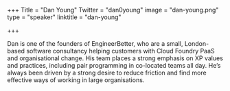 +++
Title = "Dan Young"
Twitter = "dan0young"
image = "dan-young.png"
type = "speaker"
linktitle = "dan-young"

+++

Dan is one of the founders of EngineerBetter, who are a small, London-based software consultancy helping customers with Cloud Foundry PaaS and organisational change. His team places a strong emphasis on XP values and practices, including pair programming in co-located teams all day. He’s always been driven by a strong desire to reduce friction and find more effective ways of working in large organisations.  
